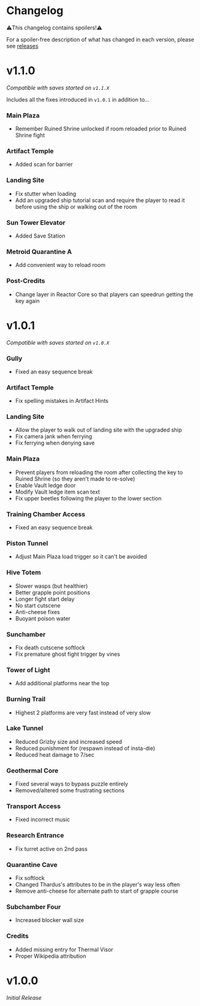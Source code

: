 # Changelog

⚠️This changelog contains spoilers!⚠️

For a spoiler-free description of what has changed in each version, please see [releases](https://github.com/toasterparty/metroid-fool/releases)

# **v1.1.0**

*Compatible with saves started on `v1.1.X`*

Includes all the fixes introduced in `v1.0.1` in addition to...

### Main Plaza

- Remember Ruined Shrine unlocked if room reloaded prior to Ruined Shrine fight

### Artifact Temple

- Added scan for barrier

### Landing Site

- Fix stutter when loading
- Add an upgraded ship tutorial scan and require the player to read it before using the ship or walking out of the room

### Sun Tower Elevator

- Added Save Station

### Metroid Quarantine A

- Add convenient way to reload room

### Post-Credits

- Change layer in Reactor Core so that players can speedrun getting the key again

# **v1.0.1**

*Compatible with saves started on `v1.0.X`*

### Gully

- Fixed an easy sequence break

### Artifact Temple

- Fix spelling mistakes in Artifact Hints

### Landing Site

- Allow the player to walk out of landing site with the upgraded ship
- Fix camera jank when ferrying
- Fix ferrying when denying save

### Main Plaza

- Prevent players from reloading the room after collecting the key to Ruined Shrine (so they aren't made to re-solve)
- Enable Vault ledge door
- Modify Vault ledge item scan text
- Fix upper beetles following the player to the lower section

### Training Chamber Access

- Fixed an easy sequence break

### Piston Tunnel

- Adjust Main Plaza load trigger so it can't be avoided

### Hive Totem

- Slower wasps (but healthier)
- Better grapple point positions
- Longer fight start delay
- No start cutscene
- Anti-cheese fixes
- Buoyant poison water

### Sunchamber

- Fix death cutscene softlock
- Fix premature ghost fight trigger by vines

### Tower of Light

- Add additional platforms near the top

### Burning Trail

- Highest 2 platforms are very fast instead of very slow

### Lake Tunnel

- Reduced Grizby size and increased speed
- Reduced punishment for (respawn instead of insta-die)
- Reduced heat damage to 7/sec

### Geothermal Core

- Fixed several ways to bypass puzzle entirely
- Removed/altered some frustrating sections

### Transport Access

- Fixed incorrect music

### Research Entrance

- Fix turret active on 2nd pass

### Quarantine Cave

- Fix softlock
- Changed Thardus's attributes to be in the player's way less often
- Remove anti-cheese for alternate path to start of grapple course

### Subchamber Four

- Increased blocker wall size

### Credits

- Added missing entry for Thermal Visor
- Proper Wikipedia attribution

# **v1.0.0**

*Initial Release*
